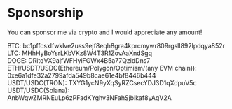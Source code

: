 # Sponsorship
You can sponsor me via crypto and I would appreciate any amount!

BTC: bc1pffcsxlfwklve2uss9ejf8eqh8gra4kprcmywr809rgsll892lpdqya852r  
LTC: MHhHyBoYsrLKbVKz8W4T3R1ZovAaXndSgq  
DOGE: DRitqVX9ajfWFHyiFGWx4B5a77QzidDns7  
ETH/USDT/USDC(Ethereum/Polygon/Optimism/(any EVM chain)): 0xe6a1dfe32a2799afda549b8cae61e4bf8446b444  
USDT/USDC(TRON): TXYG1ycN9yXqSyRZCsecYDJ3D1qXdpuV5c  
USDT/USDC(Solana): AnbWqwZMRNEuLp6zPFadKYghv3NFahSjbikaf8yAqV2A  
